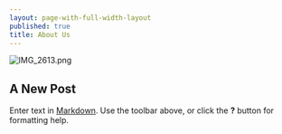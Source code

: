 ```yaml
---
layout: page-with-full-width-layout
published: true
title: About Us
---
```

![![IMG_2613.png]({{site.baseurl}}/media/IMG_2613.png)
]({{site.baseurl}}/media/IMG_2613.png)
## A New Post

Enter text in [Markdown](http://daringfireball.net/projects/markdown/). Use the toolbar above, or click the **?** button for formatting help.

